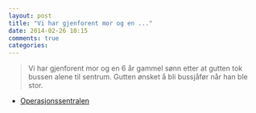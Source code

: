 ```yaml
---
layout: post
title: "Vi har gjenforent mor og en ..."
date: 2014-02-26 10:15
comments: true
categories: 
---
```


> Vi har gjenforent mor og en 6 år gammel sønn etter at gutten tok bussen alene til sentrum. Gutten ønsket å bli bussjåfør når han ble stor.
- [Operasjonssentralen](https://twitter.com/oslopolitiops/status/438739125680996352)
